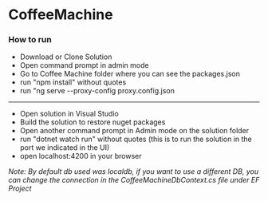 # CoffeeMachine

### How to run
- Download or Clone Solution
- Open command prompt in admin mode
- Go to Coffee Machine folder where you can see the packages.json
- run "npm install" without quotes
- run "ng serve --proxy-config proxy.config.json
-----
- Open solution in Visual Studio
- Build the solution to restore nuget packages
- Open another command prompt in Admin mode on the solution folder
- run "dotnet watch run" without quotes
  (this is to run the solution in the port we indicated in the UI)
- open localhost:4200 in your browser

_Note: By default db used was localdb, if you want to use a different DB, you can change the connection in the CoffeeMachineDbContext.cs file under EF Project_
